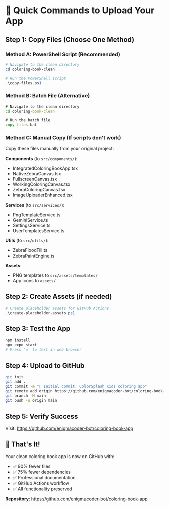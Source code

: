 # 🚀 Quick Commands to Upload Your App

## Step 1: Copy Files (Choose One Method)

### Method A: PowerShell Script (Recommended)
```powershell
# Navigate to the clean directory
cd coloring-book-clean

# Run the PowerShell script
.\copy-files.ps1
```

### Method B: Batch File (Alternative)
```cmd
# Navigate to the clean directory
cd coloring-book-clean

# Run the batch file
copy-files.bat
```

### Method C: Manual Copy (If scripts don't work)
Copy these files manually from your original project:

**Components** (to `src/components/`):
- IntegratedColoringBookApp.tsx
- NativeZebraCanvas.tsx
- FullscreenCanvas.tsx
- WorkingColoringCanvas.tsx
- ZebraColoringCanvas.tsx
- ImageUploaderEnhanced.tsx

**Services** (to `src/services/`):
- PngTemplateService.ts
- GeminiService.ts
- SettingsService.ts
- UserTemplatesService.ts

**Utils** (to `src/utils/`):
- ZebraFloodFill.ts
- ZebraPaintEngine.ts

**Assets**:
- PNG templates to `src/assets/templates/`
- App icons to `assets/`

## Step 2: Create Assets (if needed)
```powershell
# Create placeholder assets for GitHub Actions
.\create-placeholder-assets.ps1
```

## Step 3: Test the App
```bash
npm install
npx expo start
# Press 'w' to test in web browser
```

## Step 4: Upload to GitHub
```bash
git init
git add .
git commit -m "🎨 Initial commit: ColorSplash Kids coloring app"
git remote add origin https://github.com/enigmacoder-bot/coloring-book-app.git
git branch -M main
git push -u origin main
```

## Step 5: Verify Success
Visit: https://github.com/enigmacoder-bot/coloring-book-app

## 🎉 That's It!

Your clean coloring book app is now on GitHub with:
- ✅ 90% fewer files
- ✅ 75% fewer dependencies  
- ✅ Professional documentation
- ✅ GitHub Actions workflow
- ✅ All functionality preserved

**Repository**: https://github.com/enigmacoder-bot/coloring-book-app